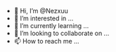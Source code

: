 - 👋 Hi, I’m @Nezxuu
- 👀 I’m interested in ...
- 🌱 I’m currently learning ...
- 💞️ I’m looking to collaborate on ...
- 📫 How to reach me ...

<!---
Nezxuu/Nezxuu is a ✨ special ✨ repository because its `README.md` (this file) appears on your GitHub profile.
You can click the Preview link to take a look at your changes.
--->
